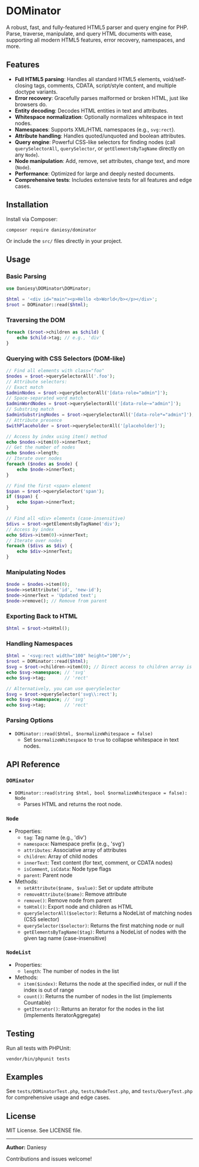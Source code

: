 # DOMinator

A robust, fast, and fully-featured HTML5 parser and query engine for PHP. Parse, traverse, manipulate, and query HTML documents with ease, supporting all modern HTML5 features, error recovery, namespaces, and more.

## Features

- **Full HTML5 parsing**: Handles all standard HTML5 elements, void/self-closing tags, comments, CDATA, script/style content, and multiple doctype variants.
- **Error recovery**: Gracefully parses malformed or broken HTML, just like browsers do.
- **Entity decoding**: Decodes HTML entities in text and attributes.
- **Whitespace normalization**: Optionally normalizes whitespace in text nodes.
- **Namespaces**: Supports XML/HTML namespaces (e.g., `svg:rect`).
- **Attribute handling**: Handles quoted/unquoted and boolean attributes.
- **Query engine**: Powerful CSS-like selectors for finding nodes (call `querySelectorAll`, `querySelector`, or `getElementsByTagName` directly on any `Node`).
- **Node manipulation**: Add, remove, set attributes, change text, and more (`Node`).
- **Performance**: Optimized for large and deeply nested documents.
- **Comprehensive tests**: Includes extensive tests for all features and edge cases.

## Installation

Install via Composer:

```
composer require daniesy/dominator
```

Or include the `src/` files directly in your project.

## Usage

### Basic Parsing

```php
use Daniesy\DOMinator\DOMinator;

$html = '<div id="main"><p>Hello <b>World</b></p></div>';
$root = DOMinator::read($html);
```

### Traversing the DOM

```php
foreach ($root->children as $child) {
    echo $child->tag; // e.g., 'div'
}
```

### Querying with CSS Selectors (DOM-like)

```php
// Find all elements with class="foo"
$nodes = $root->querySelectorAll('.foo');
// Attribute selectors:
// Exact match
$adminNodes = $root->querySelectorAll('[data-role="admin"]');
// Space-separated word match
$adminWordNodes = $root->querySelectorAll('[data-role~="admin"]');
// Substring match
$adminSubstringNodes = $root->querySelectorAll('[data-role*="admin"]');
// Attribute presence
$withPlaceholder = $root->querySelectorAll('[placeholder]');

// Access by index using item() method
echo $nodes->item(0)->innerText;
// Get the number of nodes
echo $nodes->length;
// Iterate over nodes
foreach ($nodes as $node) {
    echo $node->innerText;
}

// Find the first <span> element
$span = $root->querySelector('span');
if ($span) {
    echo $span->innerText;
}

// Find all <div> elements (case-insensitive)
$divs = $root->getElementsByTagName('div');
// Access by index
echo $divs->item(0)->innerText;
// Iterate over nodes
foreach ($divs as $div) {
    echo $div->innerText;
}
```

### Manipulating Nodes

```php
$node = $nodes->item(0);
$node->setAttribute('id', 'new-id');
$node->innerText = 'Updated text';
$node->remove(); // Remove from parent
```

### Exporting Back to HTML

```php
$html = $root->toHtml();
```

### Handling Namespaces

```php
$html = '<svg:rect width="100" height="100"/>';
$root = DOMinator::read($html);
$svg = $root->children->item(0); // Direct access to children array is still available
echo $svg->namespace; // 'svg'
echo $svg->tag;       // 'rect'

// Alternatively, you can use querySelector
$svg = $root->querySelector('svg\\:rect');
echo $svg->namespace; // 'svg'
echo $svg->tag;       // 'rect'
```

### Parsing Options

- `DOMinator::read($html, $normalizeWhitespace = false)`
  - Set `$normalizeWhitespace` to `true` to collapse whitespace in text nodes.

## API Reference

### `DOMinator`

- `DOMinator::read(string $html, bool $normalizeWhitespace = false): Node`
  - Parses HTML and returns the root node.

### `Node`

- Properties:
  - `tag`: Tag name (e.g., 'div')
  - `namespace`: Namespace prefix (e.g., 'svg')
  - `attributes`: Associative array of attributes
  - `children`: Array of child nodes
  - `innerText`: Text content (for text, comment, or CDATA nodes)
  - `isComment`, `isCdata`: Node type flags
  - `parent`: Parent node
- Methods:
  - `setAttribute($name, $value)`: Set or update attribute
  - `removeAttribute($name)`: Remove attribute
  - `remove()`: Remove node from parent
  - `toHtml()`: Export node and children as HTML
  - `querySelectorAll($selector)`: Returns a NodeList of matching nodes (CSS selector)
  - `querySelector($selector)`: Returns the first matching node or null
  - `getElementsByTagName($tag)`: Returns a NodeList of nodes with the given tag name (case-insensitive)

### `NodeList`

- Properties:
  - `length`: The number of nodes in the list
- Methods:
  - `item($index)`: Returns the node at the specified index, or null if the index is out of range
  - `count()`: Returns the number of nodes in the list (implements Countable)
  - `getIterator()`: Returns an iterator for the nodes in the list (implements IteratorAggregate)

## Testing

Run all tests with PHPUnit:

```
vendor/bin/phpunit tests
```

## Examples

See `tests/DOMinatorTest.php`, `tests/NodeTest.php`, and `tests/QueryTest.php` for comprehensive usage and edge cases.

## License

MIT License. See LICENSE file.

---

**Author:** Daniesy

Contributions and issues welcome!
